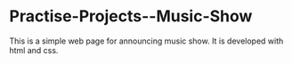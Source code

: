 # Practise-Projects--Music-Show
This is a simple web page for announcing music show. It is developed with html and css.
